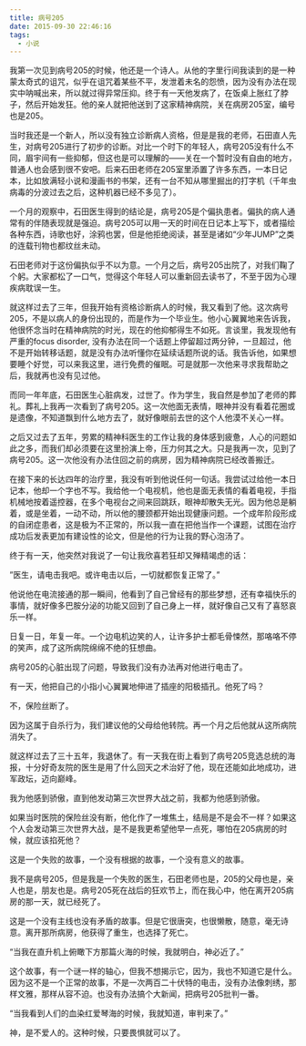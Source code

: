 ```yaml
---
title: 病号205
date: 2015-09-30 22:46:16
tags:
  - 小说
---
```


我第一次见到病号205的时候，他还是一个诗人。从他的字里行间我读到的是一种蒙太奇式的诅咒，似乎在诅咒着某些不平，发泄着未名的怨愤，因为没有办法在现实中呐喊出来，所以就过得异常压抑。终于有一天他发病了，在饭桌上胀红了脖子，然后开始发狂。他的亲人就把他送到了这家精神病院，关在病房205室，编号也是205。

<!--more-->

当时我还是一个新人，所以没有独立诊断病人资格，但是是我的老师，石田直人先生，对病号205进行了初步的诊断。对比一个时下的年轻人，病号205没有什么不同，眉宇间有一些抑郁，但这也是可以理解的——关在一个暂时没有自由的地方，普通人也会感到很不安吧。后来石田老师在205室里添置了许多东西，一本日记本，比如放满轻小说和漫画书的书架，还有一台不知从哪里掘出的打字机（千年虫病毒的分波过去之后，这种机器已经不多见了）。

一个月的观察中，石田医生得到的结论是，病号205是个偏执患者。偏执的病人通常有的伴随表现就是强迫。病号205可以用一天的时间在日记本上写下，或者描绘各种东西，诗歌也好，涂鸦也罢，但是他拒绝阅读，甚至是诸如“少年JUMP”之类的连载刊物也都纹丝未动。

石田老师对于这份偏执似乎不以为意。一个月之后，病号205出院了，对我们鞠了个躬。大家都松了一口气，觉得这个年轻人可以重新回去读书了，不至于因为心理疾病耽误一生。

就这样过去了三年，但我开始有资格诊断病人的时候，我又看到了他。这次病号205，不是以病人的身份出现的，而是作为一个毕业生。他小心翼翼地来告诉我，他很怀念当时在精神病院的时光，现在的他抑郁得生不如死。言谈里，我发现他有严重的focus disorder, 没有办法在同一个话题上停留超过两分钟，一旦超过，他不是开始转移话题，就是没有办法听懂你在延续话题所说的话。我告诉他，如果想要睡个好觉，可以来我这里，进行免费的催眠。可是就那一次他来寻求我帮助之后，我就再也没有见过他。

而同一年年底，石田医生心脏病发，过世了。作为学生，我自然是参加了老师的葬礼。葬礼上我再一次看到了病号205。这一次他面无表情，眼神并没有看着花圈或是遗像，不知道飘到什么地方去了，就好像眼前去世的这个人他漠不关心一样。

之后又过去了五年，劳累的精神科医生的工作让我的身体感到疲惫，人心的问题如此之多，而我们却必须要在这里扮演上帝，压力何其之大。只是我再一次，见到了病号205。这一次他没有办法住回之前的病房，因为精神病院已经改善搬迁。

在接下来的长达四年的治疗里，我没有听到他说任何一句话。我尝试过给他一本日记本，他却一个字也不写。我给他一个电视机，他也是面无表情的看着电视，手指机械地按着遥控器，在多个电视台之间来回跳跃，眼神却散失无光。因为他总是躺着，或是坐着，一动不动，所以他的腰颈都开始出现健康问题。一个成年阶段形成的自闭症患者，这是极为不正常的，所以我一直在把他当作一个课题，试图在治疗成功后发表更加有建设性的论文，但是他的行为让我的野心泡汤了。

终于有一天，他突然对我说了一句让我欣喜若狂却又殚精竭虑的话：

”医生，请电击我吧。或许电击以后，一切就都恢复正常了。”

他说他在电流接通的那一瞬间，他看到了自己曾经有的那些梦想，还有幸福快乐的事情，就好像多巴胺分泌的功能又回到了自己身上一样，就好像自己又有了喜怒哀乐一样。

日复一日，年复一年。一个边电机边笑的人，让许多护士都毛骨悚然，那咯咯不停的笑声，成了这所病院绵绵不绝的狂想曲。

病号205的心脏出现了问题，导致我们没有办法再对他进行电击了。

有一天，他把自己的小指小心翼翼地伸进了插座的阳极插孔。他死了吗？

不，保险丝断了。

因为这属于自杀行为，我们建议他的父母给他转院。再一个月之后他就从这所病院消失了。

就这样过去了三十五年，我退休了。有一天我在街上看到了病号205竞选总统的海报，十分好奇友院的医生是用了什么回天之术治好了他，现在还能如此地成功，进军政坛，迈向巅峰。

我为他感到骄傲，直到他发动第三次世界大战之前，我都为他感到骄傲。

如果当时医院的保险丝没有断，他化作了一堆焦土，结局是不是会不一样？如果这个人会发动第三次世界大战，是不是我更希望他早一点死，哪怕在205病房的时候，就应该掐死他？

这是一个失败的故事，一个没有根据的故事，一个没有意义的故事。

我不是病号205，但是我是一个失败的医生，石田老师也是，205的父母也是，亲人也是，朋友也是。病号205死在战后的狂欢节上，而在我心中，他在离开205病房的那一天，就已经死了。

这是一个没有主线也没有矛盾的故事。但是它很唐突，也很懒散，随意，毫无诗意。离开那所病房，他获得了重生，也选择了死亡。

“当我在直升机上俯瞰下方那篇火海的时候，我就明白，神必近了。”

这个故事，有一个谜一样的轴心，但我不想揭示它，因为，我也不知道它是什么。因为这不是一个正常的故事，不是一次两百二十伏特的电击，没有办法像刺绣，那样文雅，那样从容不迫。也没有办法搞个大新闻，把病号205批判一番。

“当我看到人们的血染红爱琴海的时候，我就知道，审判来了。”

神，是不爱人的。这种时候，只要畏惧就可以了。
